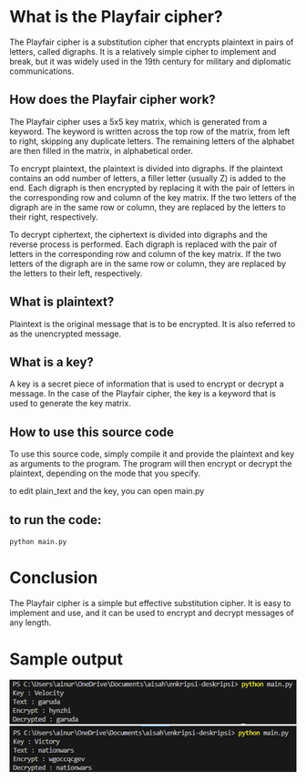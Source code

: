 # What is the Playfair cipher?

The Playfair cipher is a substitution cipher that encrypts plaintext in pairs of letters, called digraphs. It is a relatively simple cipher to implement and break, but it was widely used in the 19th century for military and diplomatic communications.

## How does the Playfair cipher work?

The Playfair cipher uses a 5x5 key matrix, which is generated from a keyword. The keyword is written across the top row of the matrix, from left to right, skipping any duplicate letters. The remaining letters of the alphabet are then filled in the matrix, in alphabetical order.

To encrypt plaintext, the plaintext is divided into digraphs. If the plaintext contains an odd number of letters, a filler letter (usually Z) is added to the end. Each digraph is then encrypted by replacing it with the pair of letters in the corresponding row and column of the key matrix. If the two letters of the digraph are in the same row or column, they are replaced by the letters to their right, respectively.

To decrypt ciphertext, the ciphertext is divided into digraphs and the reverse process is performed. Each digraph is replaced with the pair of letters in the corresponding row and column of the key matrix. If the two letters of the digraph are in the same row or column, they are replaced by the letters to their left, respectively.

## What is plaintext?

Plaintext is the original message that is to be encrypted. It is also referred to as the unencrypted message.

## What is a key?

A key is a secret piece of information that is used to encrypt or decrypt a message. In the case of the Playfair cipher, the key is a keyword that is used to generate the key matrix.

## How to use this source code

To use this source code, simply compile it and provide the plaintext and key as arguments to the program. The program will then encrypt or decrypt the plaintext, depending on the mode that you specify.

to edit plain_text and the key, you can open main.py

## to run the code:

    python main.py
    
# Conclusion

The Playfair cipher is a simple but effective substitution cipher. It is easy to implement and use, and it can be used to encrypt and decrypt messages of any length.

# Sample output
![img_sample](https://github.com/MuhammadAinurR/playfair-cipher/blob/main/output/output1.png)
![img_sample2](https://github.com/MuhammadAinurR/playfair-cipher/blob/main/output/output2.png)
